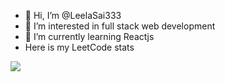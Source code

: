 - 👋 Hi, I’m @LeelaSai333
- 👀 I’m interested in full stack web development 
- 🌱 I’m currently learning Reactjs
- Here is my LeetCode stats

![](https://leetcard.jacoblin.cool/techfreak998?theme=unicorn?font=dancing_script?border=0&radius=40)
